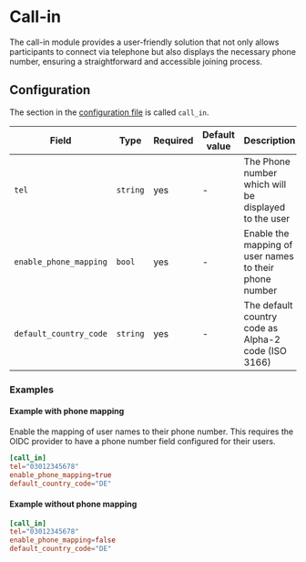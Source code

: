 # Call-in

The call-in module provides a user-friendly solution that not only allows
participants to connect via telephone but also displays the necessary phone
number, ensuring a straightforward and accessible joining process.

## Configuration

The section in the [configuration file](../core/configuration.md) is called `call_in`.

| Field                  | Type     | Required | Default value | Description                                            |
| ---------------------- | -------- | -------- | ------------- | ------------------------------------------------------ |
| `tel`                  | `string` | yes      | -             | The Phone number which will be displayed to the user   |
| `enable_phone_mapping` | `bool`   | yes      | -             | Enable the mapping of user names to their phone number |
| `default_country_code` | `string` | yes      | -             | The default country code as Alpha-2 code (ISO 3166)    |

### Examples

#### Example with phone mapping

Enable the mapping of user names to their phone number. This requires the OIDC
provider to have a phone number field configured for their users.

```toml
[call_in]
tel="03012345678"
enable_phone_mapping=true
default_country_code="DE"
```

#### Example without phone mapping

```toml
[call_in]
tel="03012345678"
enable_phone_mapping=false
default_country_code="DE"
```
